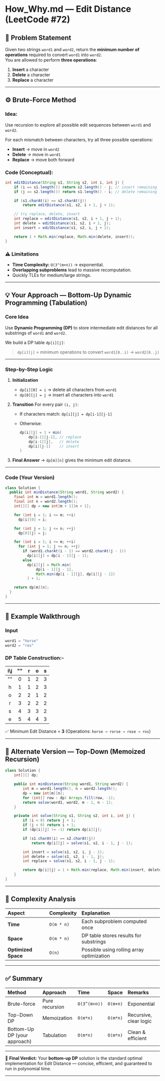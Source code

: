 # How_Why.md — Edit Distance (LeetCode #72)

## 🧩 Problem Statement

Given two strings `word1` and `word2`, return the **minimum number of operations** required to convert `word1` into `word2`.  
You are allowed to perform **three operations**:

1. **Insert** a character  
2. **Delete** a character  
3. **Replace** a character

---

## ⚙️ Brute-Force Method

### Idea:
Use recursion to explore all possible edit sequences between `word1` and `word2`.

For each mismatch between characters, try all three possible operations:
- **Insert** → move in `word2`
- **Delete** → move in `word1`
- **Replace** → move both forward

### Code (Conceptual):
```java
int editDistance(String s1, String s2, int i, int j) {
    if (i == s1.length()) return s2.length() - j; // insert remaining
    if (j == s2.length()) return s1.length() - i; // delete remaining

    if (s1.charAt(i) == s2.charAt(j))
        return editDistance(s1, s2, i + 1, j + 1);

    // try replace, delete, insert
    int replace = editDistance(s1, s2, i + 1, j + 1);
    int delete = editDistance(s1, s2, i + 1, j);
    int insert = editDistance(s1, s2, i, j + 1);

    return 1 + Math.min(replace, Math.min(delete, insert));
}
```

### ⚠️ Limitations

* **Time Complexity:** `O(3^(m+n))` → exponential.
* **Overlapping subproblems** lead to massive recomputation.
* Quickly TLEs for medium/large strings.

---

## 💡 Your Approach — Bottom-Up Dynamic Programming (Tabulation)

### Core Idea

Use **Dynamic Programming (DP)** to store intermediate edit distances for all substrings of `word1` and `word2`.

We build a DP table `dp[i][j]`:

> `dp[i][j]` = minimum operations to convert `word1[0..i)` → `word2[0..j)`

---

### Step-by-Step Logic

1. **Initialization**

   * `dp[i][0] = i` → delete all characters from `word1`
   * `dp[0][j] = j` → insert all characters into `word1`

2. **Transition**
   For every pair `(i, j)`:

   * If characters match:
     `dp[i][j] = dp[i-1][j-1]`
   * Otherwise:

     ```java
     dp[i][j] = 1 + min(
         dp[i-1][j-1], // replace
         dp[i-1][j],   // delete
         dp[i][j-1]    // insert
     )
     ```

3. **Final Answer**
   → `dp[m][n]` gives the minimum edit distance.

---

### Code (Your Version)

```java
class Solution {
  public int minDistance(String word1, String word2) {
    final int m = word1.length();
    final int n = word2.length();
    int[][] dp = new int[m + 1][n + 1];

    for (int i = 1; i <= m; ++i)
      dp[i][0] = i;

    for (int j = 1; j <= n; ++j)
      dp[0][j] = j;

    for (int i = 1; i <= m; ++i)
      for (int j = 1; j <= n; ++j)
        if (word1.charAt(i - 1) == word2.charAt(j - 1))
          dp[i][j] = dp[i - 1][j - 1];
        else
          dp[i][j] = Math.min(
              dp[i - 1][j - 1],
              Math.min(dp[i - 1][j], dp[i][j - 1])
          ) + 1;

    return dp[m][n];
  }
}
```

---

## 🧠 Example Walkthrough

### Input

```c
word1 = "horse"
word2 = "ros"
```

### DP Table Construction:-

| i\j |  "" |  r  |  o  |  s  |
| :-: | :-: | :-: | :-: | :-: |
|  "" |  0  |  1  |  2  |  3  |
|  h  |  1  |  1  |  2  |  3  |
|  o  |  2  |  2  |  1  |  2  |
|  r  |  3  |  2  |  2  |  2  |
|  s  |  4  |  3  |  3  |  2  |
|  e  |  5  |  4  |  4  |  3  |

✅ Minimum Edit Distance = **3**
(Operations: `horse → rorse → rose → ros`)

---

## 🧩 Alternate Version — Top-Down (Memoized Recursion)

```java
class Solution {
    int[][] dp;

    public int minDistance(String word1, String word2) {
        int m = word1.length(), n = word2.length();
        dp = new int[m][n];
        for (int[] row : dp) Arrays.fill(row, -1);
        return solve(word1, word2, m - 1, n - 1);
    }

    private int solve(String s1, String s2, int i, int j) {
        if (i < 0) return j + 1;
        if (j < 0) return i + 1;
        if (dp[i][j] != -1) return dp[i][j];

        if (s1.charAt(i) == s2.charAt(j))
            return dp[i][j] = solve(s1, s2, i - 1, j - 1);

        int insert = solve(s1, s2, i, j - 1);
        int delete = solve(s1, s2, i - 1, j);
        int replace = solve(s1, s2, i - 1, j - 1);

        return dp[i][j] = 1 + Math.min(replace, Math.min(insert, delete));
    }
}
```

---

## 🧮 Complexity Analysis

| Aspect              | Complexity | Explanation                               |
| :------------------ | :--------- | :---------------------------------------- |
| **Time**            | `O(m * n)` | Each subproblem computed once             |
| **Space**           | `O(m * n)` | DP table stores results for substrings    |
| **Optimized Space** | `O(n)`     | Possible using rolling array optimization |

---

## ✅ Summary

| Method                       | Approach       | Time         | Space    | Remarks                |
| :--------------------------- | :------------- | :----------- | :------- | :--------------------- |
| Brute-force                  | Pure recursion | `O(3^(m+n))` | `O(m+n)` | Exponential            |
| Top-Down DP                  | Memoization    | `O(m*n)`     | `O(m*n)` | Recursive, clear logic |
| Bottom-Up DP (your approach) | Tabulation     | `O(m*n)`     | `O(m*n)` | Clean & efficient      |

---

🔹 **Final Verdict:**
Your **bottom-up DP** solution is the standard optimal implementation for Edit Distance — concise, efficient, and guaranteed to run in polynomial time.

---
